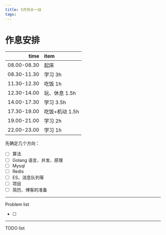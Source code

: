 ```yaml
---
title: 5月背水一战
tags: 
---
```


# 作息安排

|        time | item           |
| ----------: | :------------- |
| 08.00-08.30 | 起床           |
| 08.30-11.30 | 学习  3h       |
| 11.30-12.30 | 吃饭 1h        |
| 12.30-14.00 | 玩、休息 1.5h  |
| 14.00-17.30 | 学习 3.5h      |
| 17.30-19.00 | 吃饭+机动 1.5h |
| 19.00-21.00 | 学习 2h        |
| 22.00-23.00 | 学习 1h        |



先确定几个方向：

- [ ] 算法
- [ ] Golang 语言、并发、原理
- [ ] Mysql
- [ ] Redis
- [ ] ES、消息队列等
- [ ] 项目
- [ ] 简历、博客的准备

---

Problem list

- [ ] 

---

TODO list

